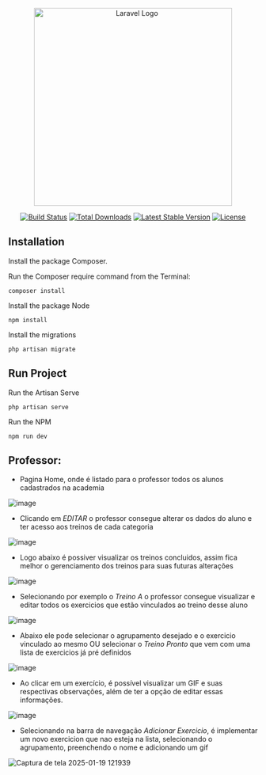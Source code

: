 <p align="center"><a href="https://laravel.com" target="_blank"><img src="https://raw.githubusercontent.com/laravel/art/master/logo-lockup/5%20SVG/2%20CMYK/1%20Full%20Color/laravel-logolockup-cmyk-red.svg" width="400" alt="Laravel Logo"></a></p>

<p align="center">
<a href="https://github.com/laravel/framework/actions"><img src="https://github.com/laravel/framework/workflows/tests/badge.svg" alt="Build Status"></a>
<a href="https://packagist.org/packages/laravel/framework"><img src="https://img.shields.io/packagist/dt/laravel/framework" alt="Total Downloads"></a>
<a href="https://packagist.org/packages/laravel/framework"><img src="https://img.shields.io/packagist/v/laravel/framework" alt="Latest Stable Version"></a>
<a href="https://packagist.org/packages/laravel/framework"><img src="https://img.shields.io/packagist/l/laravel/framework" alt="License"></a>
</p>

## Installation

Install the package Composer. 

Run the Composer require command from the Terminal:

    composer install

Install the package Node

    npm install

Install the migrations

    php artisan migrate 

## Run Project

Run the Artisan Serve

    php artisan serve

Run the NPM 

    npm run dev

## Professor:
 - Pagina Home, onde é listado para o professor todos os alunos cadastrados na academia

![image](https://github.com/user-attachments/assets/704085a6-1a30-42cf-9600-cc14de038b21)

- Clicando em *EDITAR* o professor consegue alterar os dados do aluno e ter acesso aos treinos de cada categoria

![image](https://github.com/user-attachments/assets/39d12d74-8253-4a2b-8078-44bbcba53b52)

- Logo abaixo é possiver visualizar os treinos concluidos, assim fica melhor o gerenciamento dos treinos para suas futuras alterações 

![image](https://github.com/user-attachments/assets/79b6c822-9db7-4ba2-9d1a-4d55705eda6a)

- Selecionando por exemplo o *Treino A* o professor consegue visualizar e editar todos os exercicios que estão vinculados ao treino desse aluno

![image](https://github.com/user-attachments/assets/8bc947e8-d0f1-4e6b-a439-378363780dd0)

- Abaixo ele pode selecionar o agrupamento desejado e o exercicio vinculado ao mesmo OU selecionar o *Treino Pronto* que vem com uma lista de exercicios já pré definidos 
  
![image](https://github.com/user-attachments/assets/696d3fb5-7a58-40c2-94d4-7baa45805506)

- Ao clicar em um exercício, é possível visualizar um GIF e suas respectivas observações, além de ter a opção de editar essas informações.

![image](https://github.com/user-attachments/assets/7fed0fd4-9625-4e43-a6b2-a429e7365ef2)

- Selecionando na barra de navegação *Adicionar Exercicio*, é implementar um novo exercicion que nao esteja na lista, selecionando o agrupamento, preenchendo o nome e adicionando um gif
  
![Captura de tela 2025-01-19 121939](https://github.com/user-attachments/assets/13c6b5c9-ce6e-474a-86fd-e41903c63bf4)






